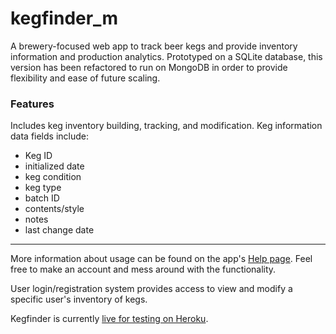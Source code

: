 # kegfinder_m
A brewery-focused web app to track beer kegs and provide inventory information and production analytics. Prototyped on a SQLite database, this version has been refactored to run on MongoDB in order to provide flexibility and ease of future scaling.

### Features 
Includes keg inventory building, tracking, and modification. Keg information data fields include:
- Keg ID
- initialized date
- keg condition
- keg type
- batch ID
- contents/style
- notes
- last change date

***

More information about usage can be found on the app's [Help page](https://kegfinder.herokuapp.com/help). Feel free to make an account and mess around with the functionality.

User login/registration system provides access to view and modify a specific user's inventory of kegs.

Kegfinder is currently [live for testing on Heroku](https://kegfinder.herokuapp.com).

